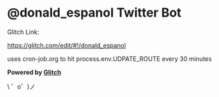 @donald_espanol Twitter Bot
===================================


Glitch Link:


https://glitch.com/edit/#!/donald_espanol


uses cron-job.org to hit process.env.UDPATE_ROUTE every 30 minutes


**Powered by [Glitch](https://glitch.com)**

\ ゜o゜)ノ
